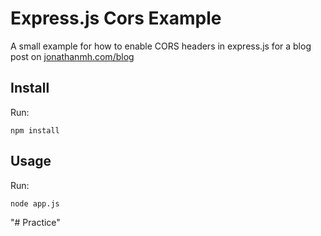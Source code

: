 # Express.js Cors Example

A small example for how to enable CORS headers in express.js for a blog post on [jonathanmh.com/blog](http://jonathanmh.com/blog)

## Install
Run:
```
npm install
```

## Usage
Run:
```
node app.js
```
"# Practice" 
